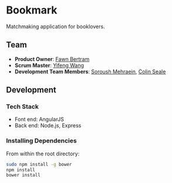 # Bookmark

Matchmaking application for booklovers.

## Team

- __Product Owner__: [Fawn Bertram](https://github.com/Faline10)
- __Scrum Master__: [Yifeng Wang](https://github.com/yifengwang15)
- __Development Team Members__: [Soroush Mehraein](https://github.com/smehraein), [Colin Seale](https://github.com/ceseale)

## Development

### Tech Stack

- Font end: AngularJS 
- Back end: Node.js, Express

### Installing Dependencies

From within the root directory:

```sh
sudo npm install -g bower
npm install
bower install
```
